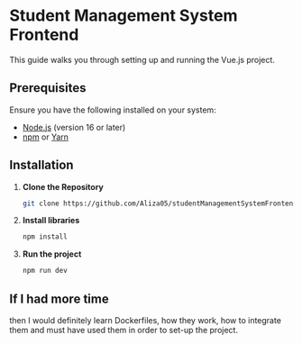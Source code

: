# Student Management System Frontend

This guide walks you through setting up and running the Vue.js project.

## Prerequisites

Ensure you have the following installed on your system:

- [Node.js](https://nodejs.org/) (version 16 or later)
- [npm](https://www.npmjs.com/) or [Yarn](https://yarnpkg.com/)

## Installation

1. **Clone the Repository**
   ```sh
   git clone https://github.com/Aliza05/studentManagementSystemFrontend.git

2. **Install libraries**
    ```sh
    npm install

3. **Run the project**
    ```sh
    npm run dev
   
## If I had more time
then I would definitely learn Dockerfiles, how they work, how to integrate them and must have used them in order to set-up the project.